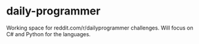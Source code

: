 # daily-programmer
Working space for reddit.com/r/dailyprogrammer challenges. Will focus on C# and Python for the languages.
